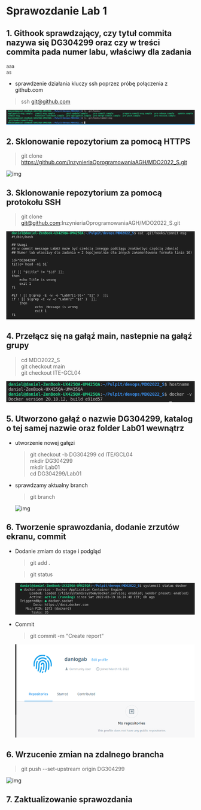 # Sprawozdanie Lab 1

## 1. Githook sprawdzający, czy tytuł commita nazywa się DG304299 oraz czy w treści commita pada numer labu, właściwy dla zadania


```
aaa
as
```

  + sprawdzenie działania kluczy ssh poprzez próbę połączenia z github.com
  > ssh git@github.com

  ![img](screen1.png)

## 2. Sklonowanie repozytorium za pomocą HTTPS
  > git clone https://github.com/InzynieriaOprogramowaniaAGH/MDO2022_S.git

  ![img](screen2.1.png)

## 3. Sklonowanie repozytorium za pomocą protokołu SSH
  > git clone git@github.com:InzynieriaOprogramowaniaAGH/MDO2022_S.git

  ![img](screen3.png)

## 4. Przełącz się na gałąź main, nastepnie na gałąź grupy
> cd MDO2022_S  
> git checkout main  
> git checkout ITE-GCL04 

  ![img](screen4.png)

## 5. Utworzono gałąź o nazwie DG304299, katalog o tej samej nazwie oraz folder Lab01 wewnątrz
- utworzenie nowej gałęzi
  > git checkout -b DG304299 
  > cd ITE/GCL04    
  > mkdir DG304299    
  > mkdir Lab01    
  > cd DG304299/Lab01 

- sprawdzamy aktualny branch

  > git branch


  ![img](screen5.png)

## 6. Tworzenie sprawozdania, dodanie zrzutów ekranu, commit

  - Dodanie zmiam do stage i podgląd

    > git add .

    > git status

    ![img](screen6.png)

  - Commit

    > git commit -m "Create report"

    ![img](screen7.png)

  ## 6. Wrzucenie zmian na zdalnego brancha
 
  > git push --set-upstream origin DG304299

  ![img](screen8.png)

  ## 7. Zaktualizowanie sprawozdania


  



  

  









  